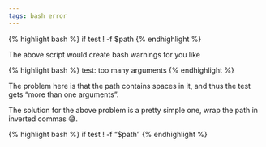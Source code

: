 ```yaml
---
tags: bash error
---
```


{% highlight bash %}
  if test ! -f $path
{% endhighlight %}

The above script would create bash warnings for you like

{% highlight bash %}
  test: too many arguments
{% endhighlight %}

The problem here is that the path contains spaces in it, and thus the test gets “more than one arguments”.

The solution for the above problem is a pretty simple one, wrap the path in inverted commas 😅.

{% highlight bash %}
  if test ! -f “$path”
{% endhighlight %}
